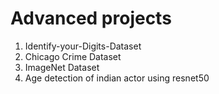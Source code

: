 # Advanced projects
1. Identify-your-Digits-Dataset
2. Chicago Crime Dataset
3. ImageNet Dataset
4. Age detection of indian actor using resnet50
